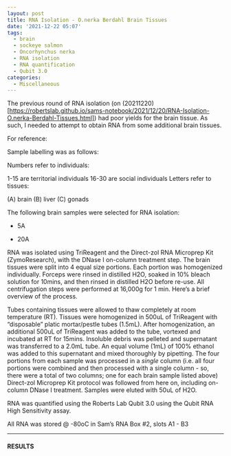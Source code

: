 ```yaml
---
layout: post
title: RNA Isolation - O.nerka Berdahl Brain Tissues
date: '2021-12-22 05:07'
tags: 
  - brain
  - sockeye salmon
  - Oncorhynchus nerka
  - RNA isolation
  - RNA quantification
  - Qubit 3.0
categories: 
  - Miscellaneous
---
```

The previous round of RNA isolation (on (20211220)[https://robertslab.github.io/sams-notebook/2021/12/20/RNA-Isolation-O.nerka-Berdahl-Tissues.html]) had poor yields for the brain tissue. As such, I needed to attempt to obtain RNA from some additional brain tissues.

For reference:

Sample labelling was as follows:

Numbers refer to individuals:

1-15 are territorial individuals
16-30 are social individuals
Letters refer to tissues:

(A) brain
(B) liver
(C) gonads

The following brain samples were selected for RNA isolation:

- 5A

- 20A

RNA was isolated using TriReagent and the Direct-zol RNA Microprep Kit (ZymoResearch), with the DNase I on-column treatment step. The brain tissues were split into 4 equal size portions. Each portion was homogenized individually. Forceps were rinsed in distilled H2O, soaked in 10% bleach solution for 10mins, and then rinsed in distilled H2O before re-use. All centrifugation steps were performed at 16,000g for 1 min. Here’s a brief overview of the process.

Tubes containing tissues were allowed to thaw completely at room temperature (RT). Tissues were homogenized in 500uL of TriReagent with “disposable” platic mortar/pestle tubes (1.5mL). After homogenization, an additional 500uL of TriReagent was added to the tube, vortexed and incubated at RT for 15mins. Insoluble debris was pelleted and supernatant was transferred to a 2.0mL tube. An equal volume (1mL) of 100% ethanol was added to this supernatant and mixed thoroughly by pipetting. The four portions from each sample was processed in a _single_ column (i.e. all four portions were combined and then processed with a single column - so, there were a total of two columns; one for each brain sample listed above) Direct-zol Microprep Kit protocol was followed from here on, including on-column DNase I treatment. Samples were eluted with 50uL of H2O.

RNA was quantified using the Roberts Lab Qubit 3.0 using the Qubit RNA High Sensitivity assay.

All RNA was stored @ -80oC in Sam’s RNA Box #2, slots A1 - B3

---

#### RESULTS